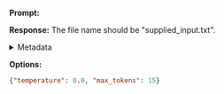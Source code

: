 **Prompt:**



**Response:**
The file name should be "supplied_input.txt".

<details><summary>Metadata</summary>

- Duration: 897 ms
- Datetime: 2023-08-25T16:44:15.940912
- Model: gpt-3.5-turbo-0613

</details>

**Options:**
```json
{"temperature": 0.0, "max_tokens": 15}
```

